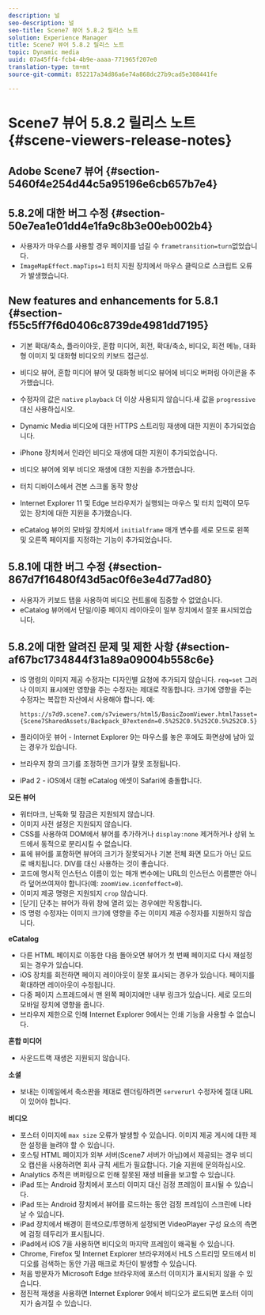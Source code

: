 ```yaml
---
description: 널
seo-description: 널
seo-title: Scene7 뷰어 5.8.2 릴리스 노트
solution: Experience Manager
title: Scene7 뷰어 5.8.2 릴리스 노트
topic: Dynamic media
uuid: 07a45ff4-fcb4-4b9e-aaaa-771965f207e0
translation-type: tm+mt
source-git-commit: 852217a34d86a6e74a868dc27b9cad5e308441fe

---
```



# Scene7 뷰어 5.8.2 릴리스 노트{#scene-viewers-release-notes}

## Adobe Scene7 뷰어 {#section-5460f4e254d44c5a95196e6cb657b7e4}

## 5.8.2에 대한 버그 수정 {#section-50e7ea1e01dd4e1fa9c8b3e00eb002b4}

* 사용자가 마우스를 사용할 경우 페이지를 넘길 수 `frametransition=turn`없었습니다.
* `ImageMapEffect.mapTips=1` 터치 지원 장치에서 마우스 클릭으로 스크립트 오류가 발생했습니다.

## New features and enhancements for 5.8.1 {#section-f55c5ff7f6d0406c8739de4981dd7195}

* 기본 확대/축소, 플라이아웃, 혼합 미디어, 회전, 확대/축소, 비디오, 회전 메뉴, 대화형 이미지 및 대화형 비디오의 키보드 접근성.
* 비디오 뷰어, 혼합 미디어 뷰어 및 대화형 비디오 뷰어에 비디오 버퍼링 아이콘을 추가했습니다.
* 수정자의 값은 `native` `playback` 더 이상 사용되지 않습니다.새 값을 `progressive` 대신 사용하십시오.

* Dynamic Media 비디오에 대한 HTTPS 스트리밍 재생에 대한 지원이 추가되었습니다.
* iPhone 장치에서 인라인 비디오 재생에 대한 지원이 추가되었습니다.
* 비디오 뷰어에 외부 비디오 재생에 대한 지원을 추가했습니다.
* 터치 디바이스에서 견본 스크롤 동작 향상
* Internet Explorer 11 및 Edge 브라우저가 실행되는 마우스 및 터치 입력이 모두 있는 장치에 대한 지원을 추가했습니다.
* eCatalog 뷰어의 모바일 장치에서 `initialframe` 매개 변수를 세로 모드로 왼쪽 및 오른쪽 페이지를 지정하는 기능이 추가되었습니다.

## 5.8.1에 대한 버그 수정 {#section-867d7f16480f43d5ac0f6e3e4d77ad80}

* 사용자가 키보드 탭을 사용하여 비디오 컨트롤에 집중할 수 없었습니다.
* eCatalog 뷰어에서 단일/이중 페이지 레이아웃이 일부 장치에서 잘못 표시되었습니다.

## 5.8.2에 대한 알려진 문제 및 제한 사항 {#section-af67bc1734844f31a89a09004b558c6e}

* IS 명령의 이미지 제공 수정자는 디자인별 요청에 추가되지 않습니다. `req=set` 그러나 이미지 표시에만 영향을 주는 수정자는 제대로 작동합니다. 크기에 영향을 주는 수정자는 복잡한 자산에서 사용해야 합니다. 예:

   `https://s7d9.scene7.com/s7viewers/html5/BasicZoomViewer.html?asset= {Scene7SharedAssets/Backpack_B?extendn=0.5%252C0.5%252C0.5%252C0.5}`

* 플라이아웃 뷰어 - Internet Explorer 9는 마우스를 놓은 후에도 화면상에 남아 있는 경우가 있습니다.
* 브라우저 창의 크기를 조정하면 크기가 잘못 조정됩니다.
* iPad 2 - iOS에서 대형 eCatalog 에셋이 Safari에 충돌합니다.

**모든 뷰어**

* 워터마크, 난독화 및 잠금은 지원되지 않습니다.
* 이미지 사전 설정은 지원되지 않습니다.
* CSS를 사용하여 DOM에서 뷰어를 추가하거나 `display:none` 제거하거나 상위 노드에서 동적으로 분리시킬 수 없습니다.
* 표에 뷰어를 포함하면 뷰어의 크기가 잘못되거나 기본 전체 화면 모드가 아닌 모드로 배치됩니다. DIV를 대신 사용하는 것이 좋습니다.
* 코드에 명시적 인스턴스 이름이 있는 매개 변수에는 URL의 인스턴스 이름뿐만 아니라 덮어쓰여져야 합니다(예: `zoomView.iconfeffect=0`).
* 이미지 제공 명령은 지원되지 `crop` 않습니다.
* [닫기] 단추는 뷰어가 하위 창에 열려 있는 경우에만 작동합니다.
* IS 명령 수정자는 이미지 크기에 영향을 주는 이미지 제공 수정자를 지원하지 않습니다.

**eCatalog**

* 다른 HTML 페이지로 이동한 다음 돌아오면 뷰어가 첫 번째 페이지로 다시 재설정되는 경우가 있습니다.
* iOS 장치를 회전하면 페이지 레이아웃이 잘못 표시되는 경우가 있습니다. 페이지를 확대하면 레이아웃이 수정됩니다.
* 다중 페이지 스프레드에서 맨 왼쪽 페이지에만 내부 링크가 있습니다. 세로 모드의 모바일 장치에 영향을 줍니다.
* 브라우저 제한으로 인해 Internet Explorer 9에서는 인쇄 기능을 사용할 수 없습니다.

**혼합 미디어**

* 사운드트랙 재생은 지원되지 않습니다.

**소셜**

* 보내는 이메일에서 축소판을 제대로 렌더링하려면 `serverurl` 수정자에 절대 URL이 있어야 합니다.

**비디오**

* 포스터 이미지에 `max size` 오류가 발생할 수 있습니다. 이미지 제공 게시에 대한 제한 설정을 늘려야 할 수 있습니다.
* 호스팅 HTML 페이지가 외부 서버(Scene7 서버가 아님)에서 제공되는 경우 비디오 캡션을 사용하려면 회사 규칙 세트가 필요합니다. 기술 지원에 문의하십시오.
* Analytics 추적은 버퍼링으로 인해 잘못된 재생 비율을 보고할 수 있습니다.
* iPad 또는 Android 장치에서 포스터 이미지 대신 검정 프레임이 표시될 수 있습니다.
* iPad 또는 Android 장치에서 뷰어를 로드하는 동안 검정 프레임이 스크린에 나타날 수 있습니다.
* iPad 장치에서 배경이 흰색으로/투명하게 설정되면 VideoPlayer 구성 요소의 측면에 검정 테두리가 표시됩니다.
* iPad에서 iOS 7을 사용하면 비디오의 마지막 프레임이 왜곡될 수 있습니다.
* Chrome, Firefox 및 Internet Explorer 브라우저에서 HLS 스트리밍 모드에서 비디오를 검색하는 동안 가끔 매크로 차단이 발생할 수 있습니다.
* 처음 방문자가 Microsoft Edge 브라우저에 포스터 이미지가 표시되지 않을 수 있습니다.
* 점진적 재생을 사용하면 Internet Explorer 9에서 비디오가 로드되면 포스터 이미지가 숨겨질 수 있습니다.

